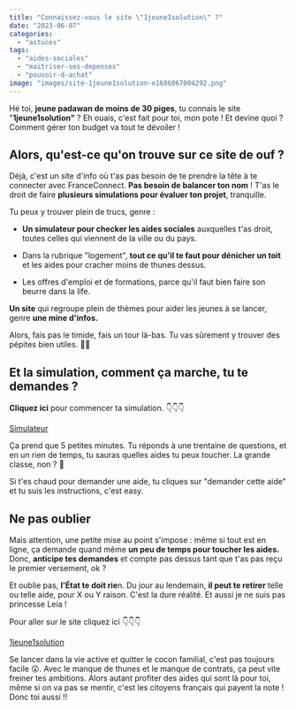 ```yaml
---
title: "Connaissez-vous le site \"1jeune1solution\" ?"
date: "2023-06-07"
categories: 
  - "astuces"
tags: 
  - "aides-sociales"
  - "maitriser-ses-depenses"
  - "pouvoir-d-achat"
image: "images/site-1jeune1solution-e1686067004292.png"
---
```


Hé toi, **jeune padawan de moins de 30 piges**, tu connais le site "**1jeune1solution"** ? Eh ouais, c'est fait pour toi, mon pote ! Et devine quoi ? Comment gérer ton budget va tout te dévoiler !

## Alors, qu'est-ce qu'on trouve sur ce site de ouf ?

Déjà, c'est un site d'info où t'as pas besoin de te prendre la tête à te connecter avec FranceConnect. **Pas besoin de balancer ton nom** ! T'as le droit de faire **plusieurs simulations pour évaluer ton projet**, tranquille.

Tu peux y trouver plein de trucs, genre :

- **Un simulateur pour checker les aides sociales** auxquelles t'as droit, toutes celles qui viennent de la ville ou du pays.

- Dans la rubrique "logement", **tout ce qu'il te faut pour dénicher un toit** et les aides pour cracher moins de thunes dessus.

- Les offres d'emploi et de formations, parce qu'il faut bien faire son beurre dans la life.

**Un site** qui regroupe plein de thèmes pour aider les jeunes à se lancer, genre **une mine d'infos.**

Alors, fais pas le timide, fais un tour là-bas. Tu vas sûrement y trouver des pépites bien utiles. 👩‍💻

## Et la simulation, comment ça marche, tu te demandes ?

**Cliquez ici** pour commencer ta simulation. 👇👇👇

[Simulateur](https://www.1jeune1solution.gouv.fr/mes-aides)

Ça prend que 5 petites minutes. Tu réponds à une trentaine de questions, et en un rien de temps, tu sauras quelles aides tu peux toucher. La grande classe, non ? 🥰

Si t'es chaud pour demander une aide, tu cliques sur "demander cette aide" et tu suis les instructions, c'est easy.

## Ne pas oublier

Mais attention, une petite mise au point s'impose : même si tout est en ligne, ça demande quand même **un peu de temps pour toucher les aides.** Donc, **anticipe tes demandes** et compte pas dessus tant que t'as pas reçu le premier versement, ok ?

Et oublie pas, **l'État te doit rie**n. Du jour au lendemain, **il peut te retirer** telle ou telle aide, pour X ou Y raison. C'est la dure réalité. Et aussi je ne suis pas princesse Leia !

Pour aller sur le site cliquez ici 👇👇👇

[1jeune1solution](https://www.1jeune1solution.gouv.fr/)

Se lancer dans la vie active et quitter le cocon familial, c'est pas toujours facile 😲. Avec le manque de thunes et le manque de contrats, ça peut vite freiner tes ambitions. Alors autant profiter des aides qui sont là pour toi, même si on va pas se mentir, c'est les citoyens français qui payent la note ! Donc toi aussi !!
